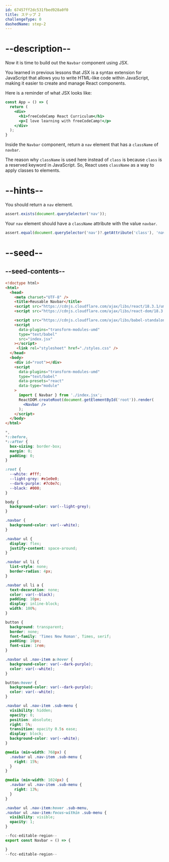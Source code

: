```yaml
---
id: 67457ff2dc531fbed928a0f0
title: ステップ 2
challengeType: 0
dashedName: step-2
---
```


# --description--

Now it is time to build out the `Navbar` component using JSX.

You learned in previous lessons that JSX is a syntax extension for JavaScript that allows you to write HTML-like code within JavaScript, making it easier to create and manage React components.

Here is a reminder of what JSX looks like:

```jsx
const App = () => {
  return (
    <div>
      <h1>freeCodeCamp React Curriculum</h1>
      <p>I love learning with freeCodeCamp!</p>
    </div>
  );
}
```


Inside the `Navbar` component, return a `nav` element that has a `className` of `navbar`.

The reason why `className` is used here instead of `class` is because `class` is a reserved keyword in JavaScript. So, React uses `className` as a way to apply classes to elements.

# --hints--

You should return a `nav` element.

```js
assert.exists(document.querySelector('nav'));
```

Your `nav` element should have a `className` attribute with the value `navbar`.

```js
assert.equal(document.querySelector('nav')?.getAttribute('class'), 'navbar');
```

# --seed--

## --seed-contents--

```html
<!doctype html>
<html>
  <head>
    <meta charset="UTF-8" />
    <title>Reusable Navbar</title>
    <script src="https://cdnjs.cloudflare.com/ajax/libs/react/18.3.1/umd/react.development.js"></script>
    <script src="https://cdnjs.cloudflare.com/ajax/libs/react-dom/18.3.1/umd/react-dom.development.js"></script>

    <script src="https://cdnjs.cloudflare.com/ajax/libs/babel-standalone/7.26.3/babel.min.js"></script>
    <script
      data-plugins="transform-modules-umd"
      type="text/babel"
      src="index.jsx"
    ></script>
     <link rel="stylesheet" href="./styles.css" />
  </head>
  <body>
    <div id="root"></div>
    <script
      data-plugins="transform-modules-umd"
      type="text/babel"
      data-presets="react"
      data-type="module"
    >
      import { Navbar } from './index.jsx';
      ReactDOM.createRoot(document.getElementById('root')).render(
        <Navbar />
      );
    </script>
  </body>
</html>
```

```css
*,
*::before,
*::after {
  box-sizing: border-box;
  margin: 0;
  padding: 0;
}

:root {
  --white: #fff;
  --light-grey: #e1e0e0;
  --dark-purple: #7c0e7c;
  --black: #000;
}

body {
  background-color: var(--light-grey);
}

.navbar {
  background-color: var(--white);
}

.navbar ul {
  display: flex;
  justify-content: space-around;
}

.navbar ul li {
  list-style: none;
  border-radius: 4px;
}

.navbar ul li a {
  text-decoration: none;
  color: var(--black);
  padding: 10px;
  display: inline-block;
  width: 100%;
}

button {
  background: transparent;
  border: none;
  font-family: 'Times New Roman', Times, serif;
  padding: 10px;
  font-size: 1rem;
}

.navbar ul .nav-item a:hover {
  background-color: var(--dark-purple);
  color: var(--white);
}

button:hover {
  background-color: var(--dark-purple);
  color: var(--white);
}

.navbar ul .nav-item .sub-menu {
  visibility: hidden;
  opacity: 0;
  position: absolute;
  right: 5%;
  transition: opacity 0.5s ease;
  display: block;
  background-color: var(--white);
}

@media (min-width: 768px) {
  .navbar ul .nav-item .sub-menu {
    right: 15%;
  }
}

@media (min-width: 1024px) {
  .navbar ul .nav-item .sub-menu {
    right: 13%;
  }
}

.navbar ul .nav-item:hover .sub-menu,
.navbar ul .nav-item:focus-within .sub-menu {
  visibility: visible;
  opacity: 1;
}
```

```jsx
--fcc-editable-region--
export const Navbar = () => {

}
--fcc-editable-region--
```
